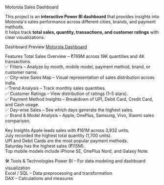   Motorola Sales Dashboard

This project is an **interactive Power BI dashboard** that provides insights into Motorola's sales performance across different cities, brands, and payment methods.  
It helps track **total sales, quantity, transactions, and customer ratings** with clear visualizations.


  Dashboard Preview
[Motorola Dashboard](Screenshot%202025-09-11%20133158.png)

  Features
Total Sales Overview – ₹769M across 19K quantities and 4K transactions.  
✅ Filters – Analyze by month, mobile model, payment method, brand, or customer name.  
✅ City-wise Sales Map – Visual representation of sales distribution across India.  
✅Trend Analysis – Track monthly sales quantities.  
✅ Customer Ratings – View distribution of ratings (1–5 stars).  
✅ Payment Method Insights – Breakdown of UPI, Debit Card, Credit Card, and Cash usage.  
✅ Day-wise Sales – See which days generate the highest sales.  
✅ Brand & Model Analysis – Apple, OnePlus, Samsung, Vivo, Xiaomi sales comparison.

 Key Insights
Apple leads sales with ₹161M across 3,932 units.  
July recorded the highest total quantity (1,700 units).  
UPI and Debit Cards are the most popular payment methods.  
Saturday has the highest sales (₹115M).  
Top mobile models include iPhone SE, OnePlus Nord, and Galaxy Note.

 🛠️ Tools & Technologies
Power BI – For data modeling and dashboard visualization  
Excel / SQL – Data preprocessing and transformation  
DAX – Calculations and measures
